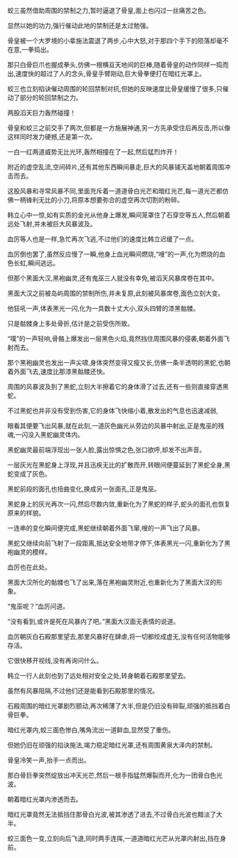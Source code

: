 
蛟三虽然借助周围的禁制之力,暂时逼退了骨皇,面上也闪过一丝痛苦之色。

显然以她的功力,强行催动此地的禁制还是太过勉强。

骨皇被一个大罗境的小辈施法震退了两步,心中大怒,对于那四个手下的陨落却毫不在意,一拳捣出。

那只白骨巨爪也握成拳头,仿佛一根横亘天地间的巨棒,随着骨皇的动作同样一捣而出,速度快的超过了人的念头,骨皇手臂刚动,巨大骨拳便打在暗红光罩上。

蛟三也立刻掐诀催动周围的轮回禁制对抗,但她的反映速度比骨皇缓慢了很多,只催动了部分的轮回禁制之力。

两股滔天巨力轰然碰撞！

骨皇和蛟三之前交手了两次,但都是一方施展神通,另一方先承受住后再反击,所以像这样同时发力硬撼,还是第一次。

一白一红两道威势无比光环,轰然相撞在了一起,然后猛烈炸开！

附近的虚空乱流,空间碎片,还有其他东西瞬间暴走,巨大的风暴铺天盖地朝着周围冲击而去。

这股风暴和寻常风暴不同,里面充斥着一道道骨白光芒和暗红光芒,每一道光芒都仿佛一柄锋利无比的小刀,将原本想要弥合的虚空再次切割的粉碎。

韩立心中一惊,如有实质的金光从他身上爆发,瞬间笼罩住了石穿空等五人,然后朝着远处飞射,并未被巨大风暴波及。

血厉等人也是一样,急忙再次飞逃,不过他们的速度比韩立迟缓了一点。

血厉倒也罢了,虽然反应慢了一瞬,他身上血光瞬间燃烧,“嗖”的一声,化为燃烧的血色长虹,瞬间逃远。

但那个黑面大汉,黑袍幽灵,还有鬼巫三人就没有幸免,被滔天风暴席卷在其中。

黑面大汉之前被岛屿周围的禁制所伤,并未复原,此刻被风暴席卷,面色立刻大变。

他狂吼一声,体表黑光一闪,化为一具数十丈大小,双头四臂的漆黑骷髅。

只是骷髅身上多处骨折,估计是之前受伤所致。

“噗”的一声轻响,骨骼上爆发出一层黑色火焰,竟然挡住周围风暴的侵袭,朝着外面飞射而去。

那个黑袍幽灵也发出一声尖啸,身体突然变得又瘦又长,仿佛一条半透明的黑蛇,也朝着外面飞去,速度比那漆黑骷髅还快。

周围的风暴波及到了黑蛇,立刻大半擦着它的身体滑了过去,还有一些则直接穿透黑蛇。

不过黑蛇也并非没有受到伤害,它的身体飞快缩小着,散发出的气息也迅速减弱,

眼看其便要飞出风暴,就在此刻,一道灰色幽光从旁边的风暴中射出,正是鬼巫的残魂,一闪没入黑蛇幽灵体内。

黑蛇幽灵最前端浮现出一张人脸,露出惊惧之色,张口欲呼,却发不出声音。

一层灰光在黑蛇身上浮现,并且迅疾无比的扩散而开,转眼间便蔓延到了黑蛇全身,黑蛇变成了灰色。

黑蛇前段的面孔也扭曲变化,换成另一张面孔,正是鬼巫。

黑蛇身上的灰光再次一闪,然后尽数内敛,重新化为了黑蛇的样子,蛇头的面孔也恢复原来的样貌。

一连串的变化瞬间便完成,黑蛇继续朝着外面飞窜,嗖的一声飞出了风暴。

黑蛇又继续向前飞射了一段距离,抵达安全地带才停下,体表黑光一闪,重新化为了黑袍幽灵的模样。

血厉也在此处。

黑面大汉所化的骷髅也飞了出来,落在黑袍幽灵附近,也重新化为了黑面大汉的形象。

“鬼巫呢？”血厉问道。

“没有看到,或许是死在风暴内了吧。”黑面大汉面无表情的说道。

血厉朝灰白石殿那里望去,那里风暴好在肆虐,将一切都绞成虚无,没有任何活物能够存活。

它很快移开视线,没有再询问什么。

韩立一行人此刻也到了远处相对安全之处,转身朝着石殿那里望去。

虽然有风暴阻隔,不过他们还是能看到石殿那里的情况。

石殿周围的暗红光罩剧烈颤动,再次稀薄了大半,但是仍旧没有碎裂,顽强的抵挡着白骨巨拳。

暗红光罩内,蛟三面色惨白,嘴角流出一道鲜血,显然受了重伤。

但她仍旧在顽强的掐诀施法,竭力稳定暗红光罩,还有周围黄泉大泽内的禁制。

骨皇冷笑一声,抬手一点而出。

那白骨巨拳突然绽放出冲天光芒,然后一根手指猛然爆裂而开,化为一团骨白色光波。

朝着暗红光罩内渗透而去。

暗红光罩竟然无法抵挡住那骨白光波,被其渗透了进去,不过骨白光波也黯淡了大半。

蛟三面色一变,立刻向后飞退,同时两手连挥,一道道暗红光芒从光罩内射出,挡在身前。